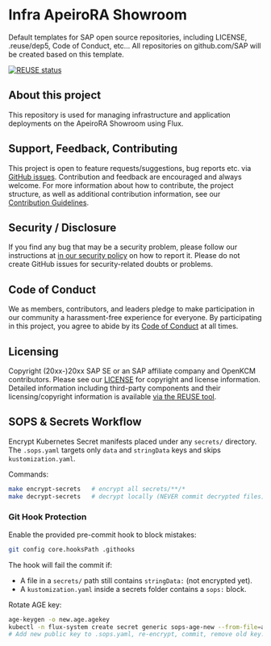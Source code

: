 # Infra ApeiroRA Showroom

Default templates for SAP open source repositories, including LICENSE, .reuse/dep5, Code of Conduct, etc... All repositories on github.com/SAP will be created based on this template.

[![REUSE status](https://api.reuse.software/badge/github.com/openkcm/infra-apeirora-showroom)](https://api.reuse.software/info/github.com/openkcm/infra-apeirora-showroom)

## About this project

This repository is used for managing infrastructure and application deployments on the ApeiroRA Showroom using Flux.


## Support, Feedback, Contributing

This project is open to feature requests/suggestions, bug reports etc. via [GitHub issues](https://github.com/openkcm/infra-apeirora-showroom/issues). Contribution and feedback are encouraged and always welcome. For more information about how to contribute, the project structure, as well as additional contribution information, see our [Contribution Guidelines](CONTRIBUTING.md).

## Security / Disclosure
If you find any bug that may be a security problem, please follow our instructions at [in our security policy](https://github.com/openkcm/infra-apeirora-showroom/security/policy) on how to report it. Please do not create GitHub issues for security-related doubts or problems.

## Code of Conduct

We as members, contributors, and leaders pledge to make participation in our community a harassment-free experience for everyone. By participating in this project, you agree to abide by its [Code of Conduct](https://github.com/openkcm/.github/blob/main/CODE_OF_CONDUCT.md) at all times.

## Licensing

Copyright (20xx-)20xx SAP SE or an SAP affiliate company and OpenKCM contributors. Please see our [LICENSE](LICENSE) for copyright and license information. Detailed information including third-party components and their licensing/copyright information is available [via the REUSE tool](https://api.reuse.software/info/github.com/openkcm/infra-apeirora-showroom).

## SOPS & Secrets Workflow

Encrypt Kubernetes Secret manifests placed under any `secrets/` directory. The `.sops.yaml` targets only `data` and `stringData` keys and skips `kustomization.yaml`.

Commands:

```bash
make encrypt-secrets   # encrypt all secrets/**/*
make decrypt-secrets   # decrypt locally (NEVER commit decrypted files)
```

### Git Hook Protection

Enable the provided pre-commit hook to block mistakes:

```bash
git config core.hooksPath .githooks
```

The hook will fail the commit if:
* A file in a `secrets/` path still contains `stringData:` (not encrypted yet).
* A `kustomization.yaml` inside a secrets folder contains a `sops:` block.

Rotate AGE key:

```bash
age-keygen -o new.age.agekey
kubectl -n flux-system create secret generic sops-age-new --from-file=age.agekey=new.age.agekey
# Add new public key to .sops.yaml, re-encrypt, commit, remove old key.
```
